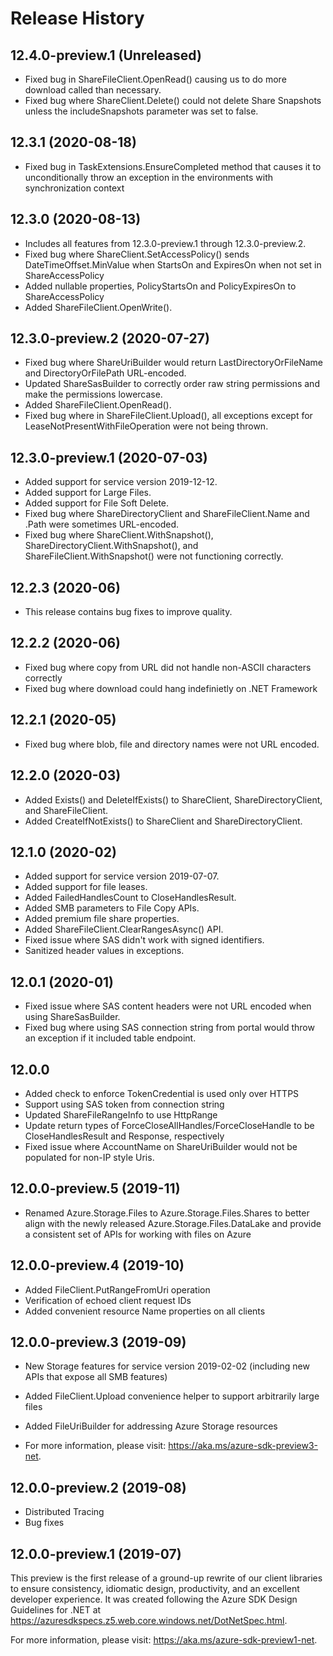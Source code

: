 # Release History

## 12.4.0-preview.1 (Unreleased)
- Fixed bug in ShareFileClient.OpenRead() causing us to do more download called than necessary.
- Fixed bug where ShareClient.Delete() could not delete Share Snapshots unless the includeSnapshots parameter was set to false.

## 12.3.1 (2020-08-18)
- Fixed bug in TaskExtensions.EnsureCompleted method that causes it to unconditionally throw an exception in the environments with synchronization context

## 12.3.0 (2020-08-13)
- Includes all features from 12.3.0-preview.1 through 12.3.0-preview.2.
- Fixed bug where ShareClient.SetAccessPolicy() sends DateTimeOffset.MinValue when StartsOn and ExpiresOn when not set in ShareAccessPolicy
- Added nullable properties, PolicyStartsOn and PolicyExpiresOn to ShareAccessPolicy
- Added ShareFileClient.OpenWrite().

## 12.3.0-preview.2 (2020-07-27)
- Fixed bug where ShareUriBuilder would return LastDirectoryOrFileName and DirectoryOrFilePath URL-encoded.
- Updated ShareSasBuilder to correctly order raw string permissions and make the permissions lowercase.
- Added ShareFileClient.OpenRead().
- Fixed bug where in ShareFileClient.Upload(), all exceptions except for LeaseNotPresentWithFileOperation were not being thrown.

## 12.3.0-preview.1 (2020-07-03)
- Added support for service version 2019-12-12.
- Added support for Large Files.
- Added support for File Soft Delete.
- Fixed bug where ShareDirectoryClient and ShareFileClient.Name and .Path were sometimes URL-encoded.
- Fixed bug where ShareClient.WithSnapshot(), ShareDirectoryClient.WithSnapshot(), and ShareFileClient.WithSnapshot() were not functioning correctly.

## 12.2.3 (2020-06)
- This release contains bug fixes to improve quality.

## 12.2.2 (2020-06)
- Fixed bug where copy from URL did not handle non-ASCII characters correctly
- Fixed bug where download could hang indefinietly on .NET Framework

## 12.2.1 (2020-05)
- Fixed bug where blob, file and directory names were not URL encoded.

## 12.2.0 (2020-03)
- Added Exists() and DeleteIfExists() to ShareClient, ShareDirectoryClient, and ShareFileClient.
- Added CreateIfNotExists() to ShareClient and ShareDirectoryClient.

## 12.1.0 (2020-02)
- Added support for service version 2019-07-07.
- Added support for file leases.
- Added FailedHandlesCount to CloseHandlesResult.
- Added SMB parameters to File Copy APIs.
- Added premium file share properties.
- Added ShareFileClient.ClearRangesAsync() API.
- Fixed issue where SAS didn't work with signed identifiers.
- Sanitized header values in exceptions.

## 12.0.1 (2020-01)
 - Fixed issue where SAS content headers were not URL encoded when using ShareSasBuilder.
 - Fixed bug where using SAS connection string from portal would throw an exception if it included
   table endpoint.

## 12.0.0
- Added check to enforce TokenCredential is used only over HTTPS
- Support using SAS token from connection string
- Updated ShareFileRangeInfo to use HttpRange
- Update return types of ForceCloseAllHandles/ForceCloseHandle to be CloseHandlesResult
  and Response<CloseHandlesResult>, respectively
- Fixed issue where AccountName on ShareUriBuilder would not be populated
  for non-IP style Uris.

## 12.0.0-preview.5 (2019-11)
- Renamed Azure.Storage.Files to Azure.Storage.Files.Shares to better align
  with the newly released Azure.Storage.Files.DataLake and provide a consistent
  set of APIs for working with files on Azure

## 12.0.0-preview.4 (2019-10)
- Added FileClient.PutRangeFromUri operation
- Verification of echoed client request IDs
- Added convenient resource Name properties on all clients

## 12.0.0-preview.3 (2019-09)
- New Storage features for service version 2019-02-02 (including new APIs that
  expose all SMB features)
- Added FileClient.Upload convenience helper to support arbitrarily large files
- Added FileUriBuilder for addressing Azure Storage resources

- For more information, please visit: https://aka.ms/azure-sdk-preview3-net.

## 12.0.0-preview.2 (2019-08)
- Distributed Tracing
- Bug fixes

## 12.0.0-preview.1 (2019-07)
This preview is the first release of a ground-up rewrite of our client
libraries to ensure consistency, idiomatic design, productivity, and an
excellent developer experience.  It was created following the Azure SDK Design
Guidelines for .NET at https://azuresdkspecs.z5.web.core.windows.net/DotNetSpec.html.

For more information, please visit: https://aka.ms/azure-sdk-preview1-net.
